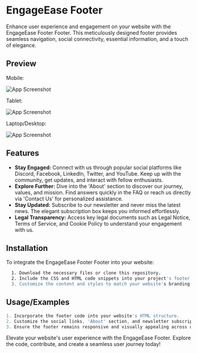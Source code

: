 
# EngageEase Footer

Enhance user experience and engagement on your website with the EngageEase Footer Footer. This meticulously designed footer provides seamless navigation, social connectivity, essential information, and a touch of elegance.


## Preview

Mobile:

![App Screenshot](https://i.imgur.com/XcXVydg.jpg)

Tablet:

![App Screenshot](https://i.imgur.com/peqi3my.jpg)

Laptop/Desktop:

![App Screenshot](https://i.imgur.com/u0NnS6A.jpg)


## Features

- **Stay Engaged:** Connect with us through popular social platforms like Discord, Facebook, LinkedIn, Twitter, and YouTube. Keep up with the community, get updates, and interact with fellow enthusiasts.
- **Explore Further:** Dive into the 'About' section to discover our journey, values, and mission. Find answers quickly in the FAQ or reach us directly via 'Contact Us' for personalized assistance.
- **Stay Updated:** Subscribe to our newsletter and never miss the latest news. The elegant subscription box keeps you informed effortlessly.
- **Legal Transparency:** Access key legal documents such as Legal Notice, Terms of Service, and Cookie Policy to understand your engagement with us.


## Installation

To integrate the EngageEase Footer Footer into your website:

```bash
  1. Download the necessary files or clone this repository.
  2. Include the CSS and HTML code snippets into your project's footer section.
  3. Customize the content and styles to match your website's branding.
```
    
## Usage/Examples

```javascript
1. Incorporate the footer code into your website's HTML structure.
2. Customize the social links, 'About' section, and newsletter subscription box as needed.
3. Ensure the footer remains responsive and visually appealing across devices.
```


Elevate your website's user experience with the EngageEase Footer. Explore the code, contribute, and create a seamless user journey today!
